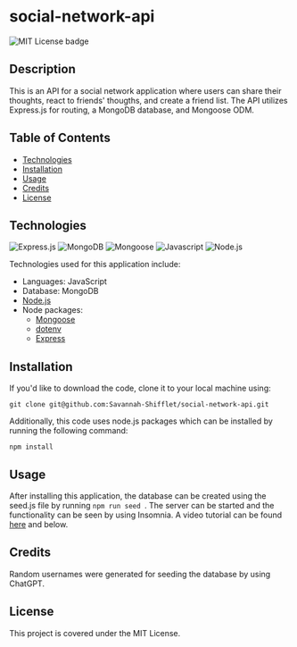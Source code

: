 # social-network-api
![MIT License badge](https://img.shields.io/github/license/savannah-shifflet/social-network-api)

## Description

This is an API for a social network application where users can share their thoughts, react to friends' thougths, and create a friend list. The API utilizes Express.js for routing, a MongoDB database, and Mongoose ODM. 

## Table of Contents
- [Technologies](#technologies)
- [Installation](#installation)
- [Usage](#usage)
- [Credits](#credits)
- [License](#license)

## Technologies
![Express.js](https://img.shields.io/badge/express.js-%23404d59.svg?style=for-the-badge&logo=express&logoColor=%2361DAFB)
![MongoDB](https://img.shields.io/badge/MongoDB-%234ea94b.svg?style=for-the-badge&logo=mongodb&logoColor=white)
![Mongoose](https://img.shields.io/badge/Mongoose-880000.svg?style=for-the-badge&logo=Mongoose&logoColor=white)
![Javascript](https://img.shields.io/badge/JavaScript-F7DF1E.svg?style=for-the-badge&logo=JavaScript&logoColor=black)
![Node.js](https://img.shields.io/badge/Node.js-339933.svg?style=for-the-badge&logo=nodedotjs&logoColor=white)

Technologies used for this application include: 
- Languages: JavaScript
- Database: MongoDB
- [Node.js](https://nodejs.org/en)
- Node packages:
  - [Mongoose](https://mongoosejs.com/)
  - [dotenv](https://www.npmjs.com/package/dotenv)
  - [Express](https://www.npmjs.com/package/express)

## Installation

If you'd like to download the code, clone it to your local machine using: 

    git clone git@github.com:Savannah-Shifflet/social-network-api.git

Additionally, this code uses node.js packages which can be installed by running the following command:
    
    npm install 

## Usage
After installing this application, the database can be created using the seed.js file by running `npm run seed `. The server can be started and the functionality can be seen by using Insomnia. A video tutorial can be found [here]() and below.


## Credits

Random usernames were generated for seeding the database by using ChatGPT.

## License

This project is covered under the MIT License.
